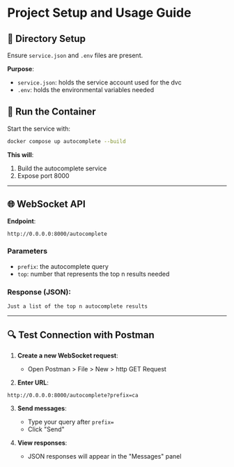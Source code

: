 # Project Setup and Usage Guide

## 📂 Directory Setup

Ensure `service.json` and `.env` files are present.

**Purpose**:
- `service.json`: holds the service account used for the dvc
- `.env`: holds the environmental variables needed

## 🐳 Run the Container
Start the service with:
```bash
docker compose up autocomplete --build
```
**This will**:
1. Build the autocomplete service
3. Expose port 8000

---

## 🌐 WebSocket API
**Endpoint**: 
```plaintext
http://0.0.0.0:8000/autocomplete
```

### Parameters
- `prefix`: the autocomplete query
- `top`: number that represents the top n results needed

### Response (JSON):
```plaintext
Just a list of the top n autocomplete results
```

---

## 🔍 Test Connection with Postman
1. **Create a new WebSocket request**:
   - Open Postman > File > New > http GET Request

2. **Enter URL**:
```plaintext
http://0.0.0.0:8000/autocomplete?prefix=ca
```

3. **Send messages**:
   - Type your query after `prefix=`
   - Click "Send"

4. **View responses**:
   - JSON responses will appear in the "Messages" panel
